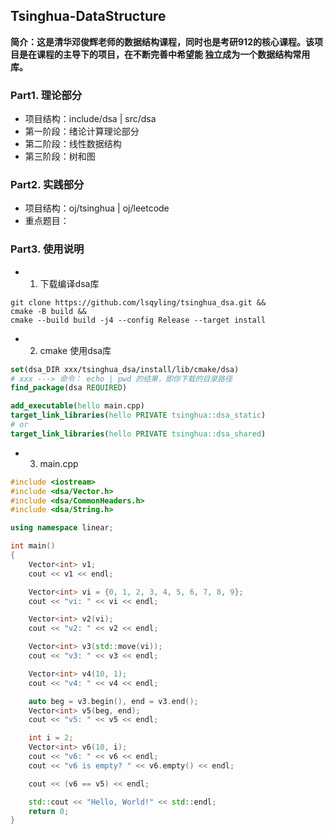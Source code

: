 ## Tsinghua-DataStructure
**简介：这是清华邓俊辉老师的数据结构课程，同时也是考研912的核心课程。该项目是在课程的主导下的项目，在不断完善中希望能
独立成为一个数据结构常用库。**

### Part1. 理论部分
- 项目结构：include/dsa | src/dsa
- 第一阶段：绪论计算理论部分
- 第二阶段：线性数据结构
- 第三阶段：树和图


### Part2. 实践部分
- 项目结构：oj/tsinghua | oj/leetcode
- 重点题目：



### Part3. 使用说明

- 1. 下载编译dsa库
```shell
git clone https://github.com/lsqyling/tsinghua_dsa.git &&
cmake -B build &&
cmake --build build -j4 --config Release --target install 
```
- 2. cmake 使用dsa库
```cmake
set(dsa_DIR xxx/tsinghua_dsa/install/lib/cmake/dsa)
# xxx ---> 命令： echo | pwd 的结果，即你下载的目录路径
find_package(dsa REQUIRED)

add_executable(hello main.cpp)
target_link_libraries(hello PRIVATE tsinghua::dsa_static)
# or
target_link_libraries(hello PRIVATE tsinghua::dsa_shared)

```
- 3. main.cpp
```c++
#include <iostream>
#include <dsa/Vector.h>
#include <dsa/CommonHeaders.h>
#include <dsa/String.h>

using namespace linear;

int main()
{
    Vector<int> v1;
    cout << v1 << endl;

    Vector<int> vi = {0, 1, 2, 3, 4, 5, 6, 7, 8, 9};
    cout << "vi: " << vi << endl;

    Vector<int> v2(vi);
    cout << "v2: " << v2 << endl;

    Vector<int> v3(std::move(vi));
    cout << "v3: " << v3 << endl;

    Vector<int> v4(10, 1);
    cout << "v4: " << v4 << endl;

    auto beg = v3.begin(), end = v3.end();
    Vector<int> v5(beg, end);
    cout << "v5: " << v5 << endl;

    int i = 2;
    Vector<int> v6(10, i);
    cout << "v6: " << v6 << endl;
    cout << "v6 is empty? " << v6.empty() << endl;

    cout << (v6 == v5) << endl;

    std::cout << "Hello, World!" << std::endl;
    return 0;
}

```